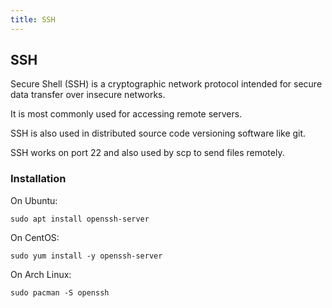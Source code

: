 ```yaml
---
title: SSH
---
```

## SSH

Secure Shell (SSH) is a cryptographic network protocol intended for secure data transfer over insecure networks.

It is most commonly used for accessing remote servers.

SSH is also used in distributed source code versioning software like git.

SSH works on port 22 and also used by scp to send files remotely.

### Installation

On Ubuntu:
```
sudo apt install openssh-server
````
On CentOS:
```
sudo yum install -y openssh-server
```
On Arch Linux:
```
sudo pacman -S openssh
```
